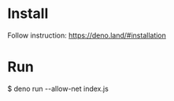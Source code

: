 # Install
Follow instruction: https://deno.land/#installation

# Run
$ deno run --allow-net index.js
